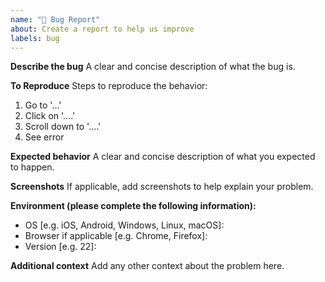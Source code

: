 ```yaml
---
name: "🐛 Bug Report"
about: Create a report to help us improve
labels: bug
---
```


**Describe the bug**
A clear and concise description of what the bug is.

**To Reproduce**
Steps to reproduce the behavior:
1. Go to '...'
2. Click on '....'
3. Scroll down to '....'
4. See error

**Expected behavior**
A clear and concise description of what you expected to happen.

**Screenshots**
If applicable, add screenshots to help explain your problem.

**Environment (please complete the following information):**
- OS [e.g. iOS, Android, Windows, Linux, macOS]:
- Browser if applicable [e.g. Chrome, Firefox]:
- Version [e.g. 22]:

**Additional context**
Add any other context about the problem here.
